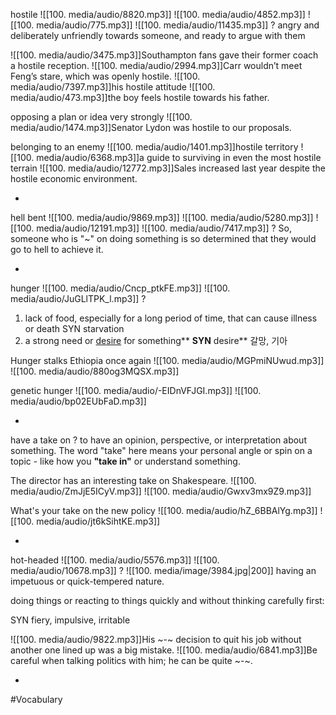 hostile ![[100. media/audio/8820.mp3]] ![[100. media/audio/4852.mp3]] ![[100. media/audio/775.mp3]] ![[100. media/audio/11435.mp3]]
?
angry and deliberately unfriendly towards someone, and ready to argue with them

![[100. media/audio/3475.mp3]]Southampton fans gave their former coach a hostile reception.  ![[100. media/audio/2994.mp3]]Carr wouldn’t meet Feng’s stare, which was openly hostile.  ![[100. media/audio/7397.mp3]]his hostile attitude
![[100. media/audio/473.mp3]]the boy feels hostile towards his father.

opposing a plan or idea very strongly
![[100. media/audio/1474.mp3]]Senator Lydon was hostile to our proposals.

belonging to an enemy
![[100. media/audio/1401.mp3]]hostile territory
![[100. media/audio/6368.mp3]]a guide to surviving in even the most hostile terrain  ![[100. media/audio/12772.mp3]]Sales increased last year despite the hostile economic environment.
<!--SR:!2025-11-04,14,290-->
-

hell bent ![[100. media/audio/9869.mp3]] ![[100. media/audio/5280.mp3]] ![[100. media/audio/12191.mp3]] ![[100. media/audio/7417.mp3]]
?
So, someone who is "~" on doing something is so determined that they would go to hell to achieve it.
<!--SR:!2025-11-02,7,254-->
-

hunger ![[100. media/audio/Cncp_ptkFE.mp3]] ![[100. media/audio/JuGLlTPK_l.mp3]]
?
  1. lack of food, especially for a long period of time, that can cause illness or death SYN starvation
  2. a strong need or [desire](https://www.ldoceonline.com/dictionary/desire) for something** **SYN** desire** 갈망, 기아

  Hunger stalks Ethiopia once again
  ![[100. media/audio/MGPmiNUwud.mp3]] ![[100. media/audio/880og3MQSX.mp3]]

  genetic hunger ![[100. media/audio/-EIDnVFJGI.mp3]] ![[100. media/audio/bp02EUbFaD.mp3]]
<!--SR:!2025-11-15,20,250-->
-

have a take on
?
to have an opinion, perspective, or interpretation about something. The word "take" here means your personal angle or spin on a topic - like how you **"take in"** or understand something.

  The director has an interesting take on Shakespeare.
  ![[100. media/audio/ZmJjE5ICyV.mp3]] ![[100. media/audio/Gwxv3mx9Z9.mp3]]

  What's your take on the new policy
  ![[100. media/audio/hZ_6BBAlYg.mp3]] ![[100. media/audio/jt6kSihtKE.mp3]]
<!--SR:!2025-11-01,5,230-->
-

hot-headed ![[100. media/audio/5576.mp3]] ![[100. media/audio/10678.mp3]]
?
![[100. media/image/3984.jpg|200]]
having an impetuous or quick-tempered nature.

doing things or reacting to things quickly and without thinking carefully first:

SYN fiery, impulsive, irritable

![[100. media/audio/9822.mp3]]His ~-~ decision to quit his job without another one lined up was a big mistake.
![[100. media/audio/6841.mp3]]Be careful when talking politics with him; he can be quite ~-~.
<!--SR:!2025-11-07,12,274-->
-

#Vocabulary